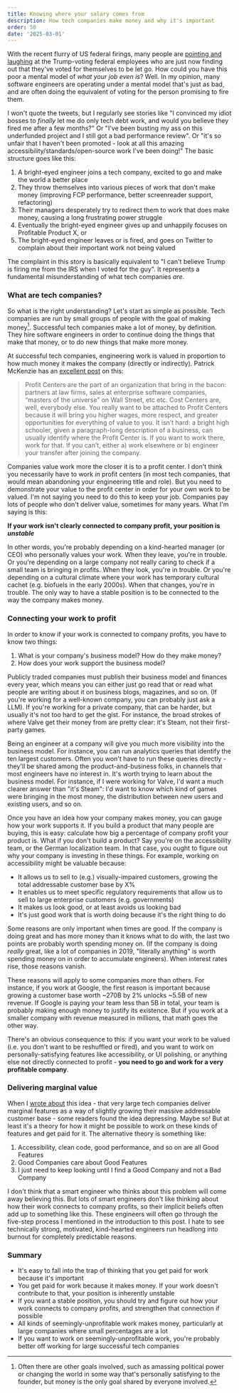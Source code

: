 ```yaml
---
title: Knowing where your salary comes from
description: How tech companies make money and why it's important
order: 50
date: '2025-03-01'
---
```


With the recent flurry of US federal firings, many people are [pointing and laughing](https://www.washingtonpost.com/politics/2025/02/27/fired-federal-worker-trump-voter/) at the Trump-voting federal employees who are just now finding out that they've voted for themselves to be let go. How could you have this poor a mental model of _what your job even is_? Well. In my opinion, many software engineers are operating under a mental model that's just as bad, and are often doing the equivalent of voting for the person promising to fire them.

I won't quote the tweets, but I regularly see stories like "I convinced my idiot bosses to _finally_ let me do only tech debt work, and would you believe they fired me after a few months?" Or "I've been busting my ass on this underfunded project and I still got a bad performance review". Or "it's so unfair that I haven't been promoted - look at all this amazing accessibility/standards/open-source work I've been doing!" The basic structure goes like this:

1. A bright-eyed engineer joins a tech company, excited to go and make the world a better place
2. They throw themselves into various pieces of work that don't make money (improving FCP performance, better screenreader support, refactoring)
3. Their managers desperately try to redirect them to work that does make money, causing a long frustrating power struggle
4. Eventually the bright-eyed engineer gives up and unhappily focuses on Profitable Product X, or
5. The bright-eyed engineer leaves or is fired, and goes on Twitter to complain about their important work not being valued

The complaint in this story is basically equivalent to "I can't believe Trump is firing me from the IRS when I voted for the guy". It represents a fundamental misunderstanding of what tech companies _are_.

### What are tech companies?

So what is the right understanding? Let's start as simple as possible. Tech companies are run by small groups of people with the goal of making money[^1]. Successful tech companies make a lot of money, by definition. They hire software engineers in order to continue doing the things that make that money, or to do new things that make more money.

At successful tech companies, engineering work is valued in proportion to how much money it makes the company (directly or indirectly). Patrick McKenzie has an [excellent post](https://www.kalzumeus.com/2011/10/28/dont-call-yourself-a-programmer/) on this:

  > Profit Centers are the part of an organization that bring in the bacon: partners at law firms, sales at enterprise software companies, “masters of the universe” on Wall Street, etc etc.  Cost Centers are, well, everybody else.  You really want to be attached to Profit Centers because it will bring you higher wages, more respect, and greater opportunities for everything of value to you.  It isn’t hard: a bright high schooler, given a paragraph-long description of a business, can usually identify where the Profit Center is.  If you want to work there, work for that.  If you can’t, either a) work elsewhere or b) engineer your transfer after joining the company.

Companies value work more the closer it is to a profit center. I don't think you necessarily have to work _in_ profit centers (in most tech companies, that would mean abandoning your engineering title and role). But you need to demonstrate your value to the profit center in order for your own work to be valued. I'm not saying you need to do this to keep your job. Companies pay lots of people who don't deliver value, sometimes for many years. What I'm saying is this:

**If your work isn't clearly connected to company profit, your position is _unstable_**

In other words, you're probably depending on a kind-hearted manager (or CEO) who personally values your work. When they leave, you're in trouble. Or you're depending on a large company not really caring to check if a small team is bringing in profits. When they look, you're in trouble. Or you're depending on a cultural climate where your work has temporary cultural cachet (e.g. biofuels in the early 2000s). When that changes, you're in trouble. The only way to have a stable position is to be connected to the way the company makes money.

### Connecting your work to profit

In order to know if your work is connected to company profits, you have to know two things:

1. What is your company's business model? How do they make money?
2. How does your work support the business model?

Publicly traded companies must publish their business model and finances every year, which means you can either just go read that or read what people are writing about it on business blogs, magazines, and so on. (If you're working for a well-known company, you can probably just ask a LLM). If you're working for a private company, that can be harder, but usually it's not too hard to get the gist. For instance, the broad strokes of where Valve get their money from are pretty clear: it's Steam, not their first-party games.

Being an engineer at a company will give you much more visibility into the business model. For instance, you can run analytics queries that identify the ten largest customers. Often you won't have to run these queries directly - they'll be shared among the product-and-business folks, in channels that most engineers have no interest in. It's worth trying to learn about the business model. For instance, if I were working for Valve, I'd want a much clearer answer than "it's Steam": I'd want to know which kind of games were bringing in the most money, the distribution between new users and existing users, and so on.

Once you have an idea how your company makes money, you can gauge how your work supports it. If you build a product that many people are buying, this is easy: calculate how big a percentage of company profit your product is. What if you don't build a product? Say you're on the accessibility team, or the German localization team. In that case, you ought to figure out why your company is investing in these things. For example, working on accessibility might be valuable because:

- It allows us to sell to (e.g.) visually-impaired customers, growing the total addressable customer base by X%
- It enables us to meet specific regulatory requirements that allow us to sell to large enterprise customers (e.g. governments)
- It makes us look good, or at least avoids us looking bad
- It's just good work that is worth doing because it's the right thing to do

Some reasons are only important when times are good. If the company is doing great and has more money than it knows what to do with, the last two points are probably worth spending money on. (If the company is doing _really_ great, like a lot of companies in 2019, "literally anything" is worth spending money on in order to accumulate engineers). When interest rates rise, those reasons vanish.

These reasons will apply to some companies more than others. For instance, if you work at Google, the first reason is important because growing a customer base worth ~270B by 2% unlocks ~5.5B of new revenue. If Google is paying your team less than 5B in total, your team is probably making enough money to justify its existence. But if you work at a smaller company with revenue measured in millions, that math goes the other way.

There's an obvious consequence to this: if you want your work to be valued (i.e. you don't want to be reshuffled or fired), and you want to work on personally-satisfying features like accessibility, or UI polishing, or anything else not directly connected to profit - **you need to go and work for a very profitable company**.

### Delivering marginal value

When I [wrote about](/difficulty-in-big-tech) this idea - that very large tech companies deliver marginal features as a way of slightly growing their massive addressable customer base - some readers found the idea depressing. Maybe so! But at least it's a theory for how it might be possible to work on these kinds of features and get paid for it. The alternative theory is something like:

1. Accessibility, clean code, good performance, and so on are all Good Features
2. Good Companies care about Good Features
3. I just need to keep looking until I find a Good Company and not a Bad Company

I don't think that a smart engineer who thinks about this problem will come away believing this. But lots of smart engineers don't like thinking about how their work connects to company profits, so their implicit beliefs often add up to something like this. These engineers will often go through the five-step process I mentioned in the introduction to this post. I hate to see technically strong, motivated, kind-hearted engineers run headlong into burnout for completely predictable reasons.

### Summary

- It's easy to fall into the trap of thinking that you get paid for work because it's important
- You get paid for work because it makes money. If your work doesn't contribute to that, your position is inherently unstable
- If you want a stable position, you should try and figure out how your work connects to company profits, and strengthen that connection if possible
- All kinds of seemingly-unprofitable work makes money, particularly at large companies where small percentages are a lot
- If you want to work on seemingly-unprofitable work, you're probably better off working for large successful tech companies

[^1]: Often there are other goals involved, such as amassing political power or changing the world in some way that's personally satisfying to the founder, but money is the only goal shared by everyone involved.